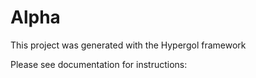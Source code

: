# Alpha

This project was generated with the Hypergol framework

Please see documentation for instructions: <add link here>

<maybe this can serve as a quickstart guide>
